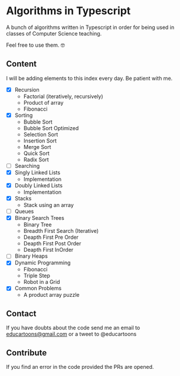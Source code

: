 # Algorithms in Typescript

A bunch of algorithms written in Typescript in order for being used in classes of Computer Science teaching.

Feel free to use them. 🤓

## Content

I will be adding elements to this index every day. Be patient with me.

- [x] Recursion
  - Factorial (iteratively, recursively)
  - Product of array
  - Fibonacci
- [x] Sorting
  - Bubble Sort
  - Bubble Sort Optimized
  - Selection Sort
  - Insertion Sort
  - Merge Sort
  - Quick Sort
  - Radix Sort
- [ ] Searching
- [x] Singly Linked Lists
  - Implementation
- [x] Doubly Linked Lists
  - Implementation
- [x] Stacks
  - Stack using an array
- [ ] Queues
- [x] Binary Search Trees
  - Binary Tree
  - Breadth First Search (Iterative)
  - Deapth First Pre Order
  - Deapth First Post Order
  - Deapth First InOrder
- [ ] Binary Heaps
- [x] Dynamic Programming
  - Fibonacci
  - Triple Step
  - Robot in a Grid
- [x] Common Problems
  - A product array puzzle

## Contact

If you have doubts about the code send me an email to educartoons@gmail.com or a tweet to @educartoons

## Contribute

If you find an error in the code provided the PRs are opened.
